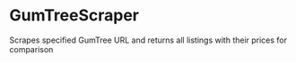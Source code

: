 # GumTreeScraper
Scrapes specified GumTree URL and returns all listings with their prices for comparison
